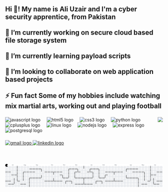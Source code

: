 <h2 align="left">Hi 👋! My name is Ali Uzair and I'm a cyber security apprentice, from Pakistan<br><br>🔭 I’m currently working on secure cloud based file storage system<br><br>🌱 I’m currently learning payload scripts<br><br>👯 I’m looking to collaborate on web application based projects<br><br>⚡ Fun fact Some of my hobbies include watching mix martial arts, working out and playing football</h2>

###

<img align="right" height="150" src="https://media2.giphy.com/media/v1.Y2lkPTc5MGI3NjExbmFlcmFidmlyZGU0ZmJ3NGRwM3R2cXRwZmJwMXdmcHoxZWo0ZW5qMSZlcD12MV9pbnRlcm5hbF9naWZfYnlfaWQmY3Q9Zw/3og0ILLVvPp8d64Jd6/giphy.gif"  />

###

<div align="left">
  <img src="https://cdn.jsdelivr.net/gh/devicons/devicon/icons/javascript/javascript-original.svg" height="30" alt="javascript logo"  />
  <img width="12" />
  <img src="https://cdn.jsdelivr.net/gh/devicons/devicon/icons/html5/html5-original.svg" height="30" alt="html5 logo"  />
  <img width="12" />
  <img src="https://cdn.jsdelivr.net/gh/devicons/devicon/icons/css3/css3-original.svg" height="30" alt="css3 logo"  />
  <img width="12" />
  <img src="https://cdn.jsdelivr.net/gh/devicons/devicon/icons/python/python-original.svg" height="30" alt="python logo"  />
  <img width="12" />
  <img src="https://cdn.jsdelivr.net/gh/devicons/devicon/icons/cplusplus/cplusplus-original.svg" height="30" alt="cplusplus logo"  />
  <img width="12" />
  <img src="https://cdn.jsdelivr.net/gh/devicons/devicon/icons/linux/linux-original.svg" height="30" alt="linux logo"  />
  <img width="12" />
  <img src="https://cdn.jsdelivr.net/gh/devicons/devicon/icons/nodejs/nodejs-original.svg" height="30" alt="nodejs logo"  />
  <img width="12" />
  <img src="https://cdn.jsdelivr.net/gh/devicons/devicon/icons/express/express-original.svg" height="30" alt="express logo"  />
  <img width="12" />
  <img src="https://cdn.jsdelivr.net/gh/devicons/devicon/icons/postgresql/postgresql-original.svg" height="30" alt="postgresql logo"  />
</div>

###

<div align="left">
  <a href="aliuzair869@gmail.com" target="_blank">
    <img src="https://img.shields.io/static/v1?message=Gmail&logo=gmail&label=&color=D14836&logoColor=white&labelColor=&style=for-the-badge" height="35" alt="gmail logo"  />
  </a>
  <a href="https://www.linkedin.com/in/ali-uzair-8a584b28a/" target="_blank">
    <img src="https://img.shields.io/static/v1?message=LinkedIn&logo=linkedin&label=&color=0077B5&logoColor=white&labelColor=&style=for-the-badge" height="35" alt="linkedin logo"  />
  </a>
</div>

###

<picture>
  <source media="(prefers-color-scheme: dark)" srcset="https://raw.githubusercontent.com/aliuzair1/aliuzair1/output/pacman-contribution-graph-dark.svg">
  <source media="(prefers-color-scheme: light)" srcset="https://raw.githubusercontent.com/aliuzair1/aliuzair1/output/pacman-contribution-graph.svg">
  <img alt="pacman contribution graph" src="https://raw.githubusercontent.com/aliuzair1/aliuzair1/output/pacman-contribution-graph.svg">
</picture>

###
